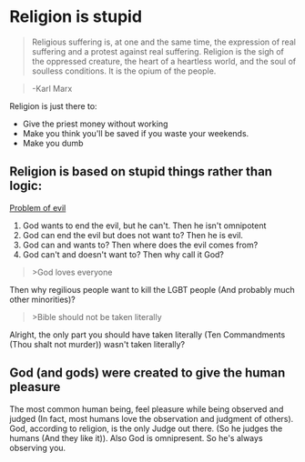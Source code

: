 # Religion is stupid

>Religious suffering is, at one and the same time, the expression of real suffering and a protest against real suffering. Religion is the sigh of the oppressed creature, the heart of a heartless world, and the soul of soulless conditions. It is the opium of the people.

>-Karl Marx

Religion is just there to:

* Give the priest money without working
* Make you think you'll be saved if you waste your weekends.
* Make you dumb

## Religion is based on stupid things rather than logic:

[Problem of evil](https://en.wikipedia.org/wiki/Problem_of_evil)

1. God wants to end the evil, but he can't. Then he isn't omnipotent
2. God can end the evil but does not want to? Then he is evil.
3. God can and wants to? Then where does the evil comes from?
4. God can't and doesn't want to? Then why call it God?


>\>God loves everyone

Then why regilious people want to kill the LGBT
people (And probably much other minorities)?

>\>Bible should not be taken literally 

Alright, the only part you should have taken literally (Ten Commandments (Thou shalt not
murder)) wasn't taken literally?

## God (and gods) were created to give the human pleasure

The most common human being, feel pleasure while being observed and
judged (In fact, most humans love the observation and judgment of
others). God, according to religion, is the only Judge out there. (So
he judges the humans (And they like it)). Also God is omnipresent. So
he's always observing you.
